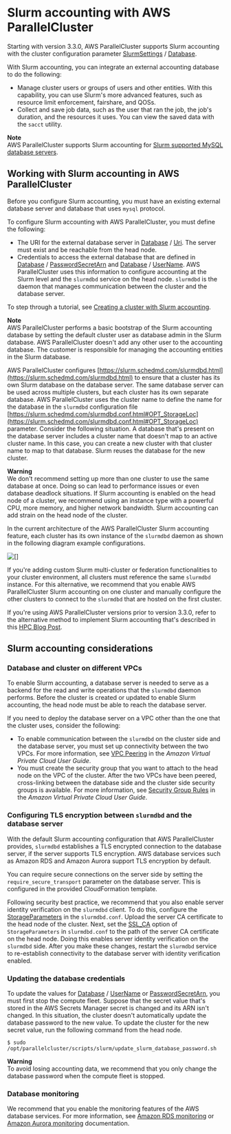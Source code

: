 # Slurm accounting with AWS ParallelCluster<a name="slurm-accounting-v3"></a>

Starting with version 3\.3\.0, AWS ParallelCluster supports Slurm accounting with the cluster configuration parameter [SlurmSettings](Scheduling-v3.md#Scheduling-v3-SlurmSettings) / [Database](Scheduling-v3.md#Scheduling-v3-SlurmSettings-Database)\.

With Slurm accounting, you can integrate an external accounting database to do the following:
+ Manage cluster users or groups of users and other entities\. With this capability, you can use Slurm's more advanced features, such as resource limit enforcement, fairshare, and QOSs\.
+ Collect and save job data, such as the user that ran the job, the job's duration, and the resources it uses\. You can view the saved data with the `sacct` utility\.

**Note**  
AWS ParallelCluster supports Slurm accounting for [Slurm supported MySQL database servers](https://slurm.schedmd.com/accounting.html#mysql-configuration)\.

## Working with Slurm accounting in AWS ParallelCluster<a name="slurm-accounting-works-v3"></a>

Before you configure Slurm accounting, you must have an existing external database server and database that uses `mysql` protocol\.

To configure Slurm accounting with AWS ParallelCluster, you must define the following:
+ The URI for the external database server in [Database](Scheduling-v3.md#Scheduling-v3-SlurmSettings-Database) / [Uri](Scheduling-v3.md#yaml-Scheduling-SlurmSettings-Database-Uri)\. The server must exist and be reachable from the head node\.
+ Credentials to access the external database that are defined in [Database](Scheduling-v3.md#Scheduling-v3-SlurmSettings-Database) / [PasswordSecretArn](Scheduling-v3.md#yaml-Scheduling-SlurmSettings-Database-PasswordSecretArn) and [Database](Scheduling-v3.md#Scheduling-v3-SlurmSettings-Database) / [UserName](Scheduling-v3.md#yaml-Scheduling-SlurmSettings-Database-UserName)\. AWS ParallelCluster uses this information to configure accounting at the Slurm level and the `slurmdbd` service on the head node\. `slurmdbd` is the daemon that manages communication between the cluster and the database server\.

To step through a tutorial, see [Creating a cluster with Slurm accounting](tutorials_07_slurm-accounting-v3.md)\.

**Note**  
AWS ParallelCluster performs a basic bootstrap of the Slurm accounting database by setting the default cluster user as database admin in the Slurm database\. AWS ParallelCluster doesn't add any other user to the accounting database\. The customer is responsible for managing the accounting entities in the Slurm database\.

AWS ParallelCluster configures [https://slurm.schedmd.com/slurmdbd.html](https://slurm.schedmd.com/slurmdbd.html) to ensure that a cluster has its own Slurm database on the database server\. The same database server can be used across multiple clusters, but each cluster has its own separate database\. AWS ParallelCluster uses the cluster name to define the name for the database in the `slurmdbd` configuration file [https://slurm.schedmd.com/slurmdbd.conf.html#OPT_StorageLoc](https://slurm.schedmd.com/slurmdbd.conf.html#OPT_StorageLoc) parameter\. Consider the following situation\. A database that's present on the database server includes a cluster name that doesn't map to an active cluster name\. In this case, you can create a new cluster with that cluster name to map to that database\. Slurm reuses the database for the new cluster\.

**Warning**  
We don't recommend setting up more than one cluster to use the same database at once\. Doing so can lead to performance issues or even database deadlock situations\.
If Slurm accounting is enabled on the head node of a cluster, we recommend using an instance type with a powerful CPU, more memory, and higher network bandwidth\. Slurm accounting can add strain on the head node of the cluster\.

In the current architecture of the AWS ParallelCluster Slurm accounting feature, each cluster has its own instance of the `slurmdbd` daemon as shown in the following diagram example configurations\.

 ![\[\]](http://docs.aws.amazon.com/parallelcluster/latest/ug/images/slurm-acct-arch.png)

If you're adding custom Slurm multi\-cluster or federation functionalities to your cluster environment, all clusters must reference the same `slurmdbd` instance\. For this alternative, we recommend that you enable AWS ParallelCluster Slurm accounting on one cluster and manually configure the other clusters to connect to the `slurmdbd` that are hosted on the first cluster\.

If you're using AWS ParallelCluster versions prior to version 3\.3\.0, refer to the alternative method to implement Slurm accounting that's described in this [HPC Blog Post](https://aws.amazon.com/blogs/compute/enabling-job-accounting-for-hpc-with-aws-parallelcluster-and-amazon-rds/)\.

## Slurm accounting considerations<a name="slurm-accounting-considerations-v3"></a>

### Database and cluster on different VPCs<a name="slurm-accounting-considerations-different-vpcs-v3"></a>

To enable Slurm accounting, a database server is needed to serve as a backend for the read and write operations that the `slurmdbd` daemon performs\. Before the cluster is created or updated to enable Slurm accounting, the head node must be able to reach the database server\.

If you need to deploy the database server on a VPC other than the one that the cluster uses, consider the following:
+ To enable communication between the `slurmdbd` on the cluster side and the database server, you must set up connectivity between the two VPCs\. For more information, see [VPC Peering](https://docs.aws.amazon.com/vpc/latest/peering/what-is-vpc-peering.html) in the *Amazon Virtual Private Cloud User Guide*\.
+ You must create the security group that you want to attach to the head node on the VPC of the cluster\. After the two VPCs have been peered, cross\-linking between the database side and the cluster side security groups is available\. For more information, see [Security Group Rules](https://docs.aws.amazon.com/vpc/latest/userguide/VPC_SecurityGroups.html#SecurityGroupRules) in the *Amazon Virtual Private Cloud User Guide*\.

### Configuring TLS encryption between `slurmdbd` and the database server<a name="slurm-accounting-considerations-tls-config-v3"></a>

With the default Slurm accounting configuration that AWS ParallelCluster provides, `slurmdbd` establishes a TLS encrypted connection to the database server, if the server supports TLS encryption\. AWS database services such as Amazon RDS and Amazon Aurora support TLS encryption by default\.

You can require secure connections on the server side by setting the `require_secure_transport` parameter on the database server\. This is configured in the provided CloudFormation template\.

Following security best practice, we recommend that you also enable server identity verification on the `slurmdbd` client\. To do this, configure the [StorageParameters](https://slurm.schedmd.com/slurmdbd.conf.html#OPT_StorageParameters) in the `slurmdbd.conf`\. Upload the server CA certificate to the head node of the cluster\. Next, set the [SSL\_CA](https://slurm.schedmd.com/slurmdbd.conf.html#OPT_SSL_CA) option of `StorageParameters` in `slurmdbd.conf` to the path of the server CA certificate on the head node\. Doing this enables server identity verification on the `slurmdbd` side\. After you make these changes, restart the `slurmdbd` service to re\-establish connectivity to the database server with identity verification enabled\.

### Updating the database credentials<a name="slurm-accounting-considerations-updates-v3"></a>

To update the values for [Database](Scheduling-v3.md#Scheduling-v3-SlurmSettings-Database) / [UserName](Scheduling-v3.md#yaml-Scheduling-SlurmSettings-Database-UserName) or [PasswordSecretArn](Scheduling-v3.md#yaml-Scheduling-SlurmSettings-Database-PasswordSecretArn), you must first stop the compute fleet\. Suppose that the secret value that's stored in the AWS Secrets Manager secret is changed and its ARN isn't changed\. In this situation, the cluster doesn't automatically update the database password to the new value\. To update the cluster for the new secret value, run the following command from the head node\.

```
$ sudo /opt/parallelcluster/scripts/slurm/update_slurm_database_password.sh
```

**Warning**  
To avoid losing accounting data, we recommend that you only change the database password when the compute fleet is stopped\.

### Database monitoring<a name="slurm-accounting-considerations-updates-v3"></a>

We recommend that you enable the monitoring features of the AWS database services\. For more information, see [Amazon RDS monitoring](https://docs.aws.amazon.com/AmazonRDS/latest/UserGuide/CHAP_Monitoring.html) or [Amazon Aurora monitoring](https://docs.aws.amazon.com/AmazonRDS/latest/AuroraUserGuide/MonitoringAurora.html) documentation\. 